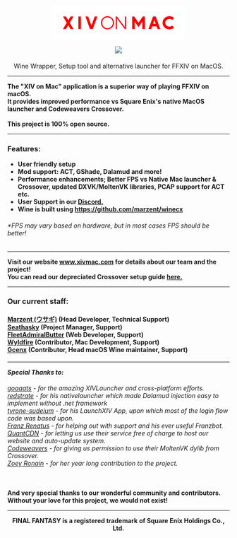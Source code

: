 <p align="center"> <img src="spreaditregularc3.png"></a> </p>
<p align="center"> <img src="https://github.com/marzent/XIV-on-Mac/blob/main/xivonmacmoving.gif"></a> <br><br>
Wine Wrapper, Setup tool and alternative launcher for FFXIV on MacOS.</p>

---

<b>The "XIV on Mac" application is a superior way of playing FFXIV on macOS.<br> It provides improved performance vs Square Enix's native MacOS launcher and Codeweavers Crossover. <br><br><b>This project is 100% open source.</b>

---
<h3>Features:</h3>

- User friendly setup
- Mod support: ACT, GShade, Dalamud and more!
- Performance enhancements; Better FPS vs Native Mac launcher & Crossover, updated DXVK/MoltenVK libraries, PCAP support for ACT etc.
- User Support in our <a href="https://discord.gg/dWN5bTC4Yv">Discord.</a>
- Wine is built using https://github.com/marzent/winecx

<h6>*FPS may vary based on hardware, but in most cases FPS should be better!</h6>

---
Visit our website www.xivmac.com for details about our team and the project!<br>
You can read our depreciated Crossover setup guide <a href="https://github.com/seathasky/FF14-MAC_ModSupport">here.</a>
<br>

---

<h3>Our current staff:</h3>
<h4><a href="https://github.com/Marzent">Marzent (ウサギ)</a> (Head Developer, Technical Support)<br>
<a href="https://github.com/Seathasky">Seathasky</a> (Project Manager, Support)<br>
<a href="https://github.com/FleetAdmiralButter">FleetAdmiralButter</a> (Web Developer, Support)<br>
<a href="https://github.com/cbackas42">Wyldfire</a> (Contributor, Mac Development, Support)<br>
<a href="https://github.com/Gcenx">Gcenx</a> (Contributor, Head macOS Wine maintainer, Support)<br></h4>

---

  <b><i>Special Thanks to:</i></b>
<h6><a href="https://github.com/goaaats">goaaats</a> - for the amazing XIVLauncher and cross-platform efforts.<br>
<a href="https://github.com/redstrate">redstrate</a> - for his nativelauncher which made Dalamud injection easy to implement without .net framework<br>
<a href="https://github.com/tyrone-sudeium">tyrone-sudeium</a> - for his LaunchXIV App, upon which most of the login flow code was based upon.<br>
<a href="https://github.com/reiichi001">Franz Renatus</a> - for helping out with support and his ever useful Franzbot.<br>
<a href="https://www.quantcdn.io/">QuantCDN</a> - for letting us use their service free of charge to host our website and auto-update system.<br>
<a href="https://www.codeweavers.com/">Codeweavers</a> - for giving us permission to use their MoltenVK dylib from Crossover.<br>
<a href="https://github.com/zoeyrae">Zoey Ronain</a> - for her year long contribution to the project.<br><br></h6>


And very special thanks to our wonderful community and contributors. Without your love for this project, we would not exist!

---

<div align="center"><b>FINAL FANTASY is a registered trademark of Square Enix Holdings Co., Ltd.</b></div>
